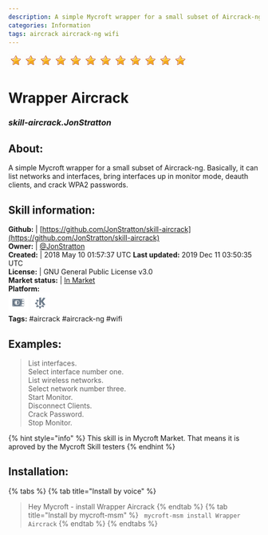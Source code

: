 ```yaml
--- 
description: A simple Mycroft wrapper for a small subset of Aircrack-ng
categories: Information   
tags: aircrack aircrack-ng wifi   
---
```


![](../.gitbook/assets/star.png)![](../.gitbook/assets/star.png)![](../.gitbook/assets/star.png)![](../.gitbook/assets/star.png)![](../.gitbook/assets/star.png)![](../.gitbook/assets/star.png)![](../.gitbook/assets/star.png)![](../.gitbook/assets/star.png)![](../.gitbook/assets/star.png)![](../.gitbook/assets/star.png)![](../.gitbook/assets/star.png)![](../.gitbook/assets/star.png)  
# Wrapper Aircrack  
### _skill-aircrack.JonStratton_  
## About:  
A simple Mycroft wrapper for a small subset of Aircrack-ng. Basically, it can list networks and interfaces, bring interfaces up in monitor mode, deauth clients, and crack WPA2 passwords.

## Skill information:  
**Github:** | [https://github.com/JonStratton/skill-aircrack](https://github.com/JonStratton/skill-aircrack)  
**Owner:** | [@JonStratton](https://github.com/JonStratton)  
**Created:** | 2018 May 10 01:57:37 UTC  **Last updated:** 2019 Dec 11 03:50:35 UTC  
**License:** | GNU General Public License v3.0  
**Market status:** | [In Market](https://market.mycroft.ai/skill/skill-aircrack)  
**Platform:**  
 ![](../.gitbook/assets/picroft-icon.png)  ![](../.gitbook/assets/kde.png)   
**Tags:** \#aircrack \#aircrack-ng \#wifi   
## Examples:  
> List interfaces.  
> Select interface number one.  
> List wireless networks.  
> Select network number three.  
> Start Monitor.  
> Disconnect Clients.  
> Crack Password.  
> Stop Monitor.  
  
{% hint style="info" %}
This skill is in Mycroft Market. That means it is aproved by the Mycroft Skill testers
{% endhint %}
    
## Installation:  
{% tabs %}
{% tab title="Install by voice" %}
> Hey Mycroft - install Wrapper Aircrack
{% endtab %}
  {% tab title="Install by mycroft-msm" %}
``` mycroft-msm install Wrapper Aircrack```
{% endtab %}
  {% endtabs %}
  